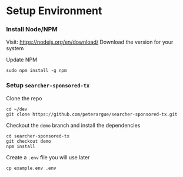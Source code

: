 # Setup Environment
### Install Node/NPM
Visit: https://nodejs.org/en/download/
Download the version for your system

Update NPM
```
sudo npm install -g npm
```

### Setup `searcher-sponsored-tx`
Clone the repo
```
cd ~/dev
git clone https://github.com/peterargue/searcher-sponsored-tx.git
```

Checkout the `demo` branch and install the dependencies
```
cd searcher-sponsored-tx
git checkout demo
npm install
```

Create a `.env` file you will use later
```
cp example.env .env
```